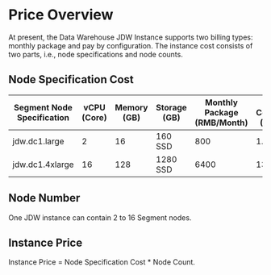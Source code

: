 # Price Overview

At present, the Data Warehouse JDW Instance supports two billing types: monthly package and pay by configuration. The instance cost consists of two parts, i.e., node specifications and node counts.

## Node Specification Cost

| Segment Node Specification | vCPU (Core) | Memory (GB) | Storage (GB) | Monthly Package (RMB/Month) | Pay By Configuration (RMB/Hour) |
| --------------- | -------- | -------- | --------- | ----------- | --------------- |
| jdw.dc1.large   | 2        | 16       | 160 SSD   | 800         | 1.64            |
| jdw.dc1.4xlarge | 16       | 128      | 1280 SSD  | 6400        | 13.12           |

## Node Number

One JDW instance can contain 2 to 16 Segment nodes.

## Instance Price

Instance Price = Node Specification Cost * Node Count.

